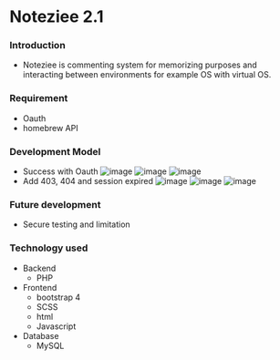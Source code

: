 # Noteziee 2.1

### Introduction
- Noteziee is commenting system for memorizing purposes and interacting between environments for example OS with virtual OS.

### Requirement
- Oauth
- homebrew API
### Development Model
- Success with Oauth
   ![image](https://user-images.githubusercontent.com/97881547/230931058-bea488ab-ee13-4b3f-89ce-3ad1808c616b.png)
   ![image](https://user-images.githubusercontent.com/97881547/230931117-46ca51da-7f38-4524-953e-8b01836ccf81.png)
   ![image](https://user-images.githubusercontent.com/97881547/230932018-946eae61-afea-4002-8f89-e8e24fa8d068.png)
- Add 403, 404 and session expired
   ![image](https://user-images.githubusercontent.com/97881547/232488042-a751e295-b3d8-4b80-8162-e209348b104c.png)
   ![image](https://user-images.githubusercontent.com/97881547/232488144-069053c5-1424-4ba5-8eb0-43a48f23b1e0.png)
   ![image](https://user-images.githubusercontent.com/97881547/232488238-c2681c14-ef2e-4010-9980-7afa94e738cf.png)
### Future development
- Secure testing and limitation

### Technology used
- Backend
    - PHP
- Frontend
    - bootstrap 4
    - SCSS
    - html
    - Javascript
- Database
    - MySQL
